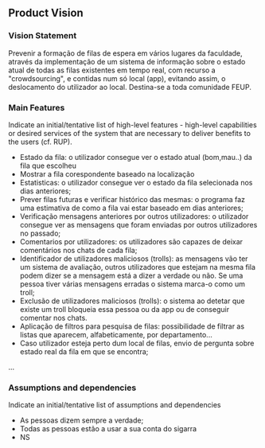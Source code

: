 
## Product Vision

### Vision Statement

Prevenir a formação de filas de espera em vários lugares da faculdade, através da implementação de um sistema de informação sobre o estado atual de todas as filas existentes em tempo real, com recurso a "crowdsourcing", e contidas num só local (app), evitando assim, o deslocamento do utilizador ao local. Destina-se a toda comunidade FEUP. 

### Main Features
Indicate an  initial/tentative list of high-level features - high-level capabilities or desired services of the system that are necessary to deliver benefits to the users (cf. RUP).
 - Estado da fila: o utilizador consegue ver o estado atual (bom,mau..) da fila que escolheu
 - Mostrar a fila corespondente baseado na localização
 - Estatisticas: o utilizador consegue ver o estado da fila selecionada nos dias anteriores;
 - Prever filas futuras e verificar histórico das mesmas: o programa faz uma estimativa de como a fila vai estar baseado em dias anteriores;
 - Verificação mensagens anteriores por outros utilizadores: o utilizador consegue ver as mensagens que foram enviadas por outros utilizadores no passado;
 - Comentarios por utilizadores: os utilizadores são capazes de deixar comentários nos chats de cada fila;
 - Identificador de utilizadores maliciosos (trolls): as mensagens vão ter um sistema de avaliação, outros utilizadores que estejam na mesma fila podem dizer se a mensagem está a dizer a verdade ou não. Se uma pessoa tiver várias mensagens erradas o sistema marca-o como um troll;
 - Exclusão de utilizadores maliciosos (trolls): o sistema ao detetar que existe um troll bloqueia essa pessoa ou da app ou de conseguir comentar nos chats.
 - Aplicação de filtros para pesquisa de filas: possibilidade de filtrar as listas que aparecem, alfabeticamente, por departamento... 
 - Caso utilizador esteja perto dum local de filas, envio de pergunta sobre estado real da fila em que se encontra;
 
...

### Assumptions and dependencies
Indicate an  initial/tentative list of assumptions and dependencies 

- As pessoas dizem sempre a verdade;
- Todas as pessoas estão a usar a sua conta do sigarra  
- NS 
